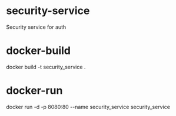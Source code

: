 # security-service
Security service for auth

# docker-build
docker build -t security_service .  

# docker-run
docker run -d -p 8080:80 --name security_service security_service
